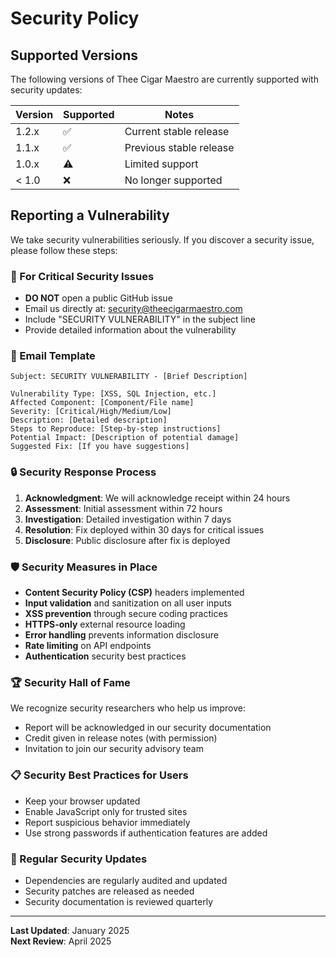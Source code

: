 # Security Policy

## Supported Versions

The following versions of Thee Cigar Maestro are currently supported with security updates:

| Version | Supported          | Notes                    |
| ------- | ------------------ | ------------------------ |
| 1.2.x   | :white_check_mark: | Current stable release   |
| 1.1.x   | :white_check_mark: | Previous stable release  |
| 1.0.x   | :warning:          | Limited support          |
| < 1.0   | :x:                | No longer supported      |

## Reporting a Vulnerability

We take security vulnerabilities seriously. If you discover a security issue, please follow these steps:

### 🚨 For Critical Security Issues
- **DO NOT** open a public GitHub issue
- Email us directly at: security@theecigarmaestro.com
- Include "SECURITY VULNERABILITY" in the subject line
- Provide detailed information about the vulnerability

### 📧 Email Template
```
Subject: SECURITY VULNERABILITY - [Brief Description]

Vulnerability Type: [XSS, SQL Injection, etc.]
Affected Component: [Component/File name]
Severity: [Critical/High/Medium/Low]
Description: [Detailed description]
Steps to Reproduce: [Step-by-step instructions]
Potential Impact: [Description of potential damage]
Suggested Fix: [If you have suggestions]
```

### 🔒 Security Response Process

1. **Acknowledgment**: We will acknowledge receipt within 24 hours
2. **Assessment**: Initial assessment within 72 hours
3. **Investigation**: Detailed investigation within 7 days
4. **Resolution**: Fix deployed within 30 days for critical issues
5. **Disclosure**: Public disclosure after fix is deployed

### 🛡️ Security Measures in Place

- **Content Security Policy (CSP)** headers implemented
- **Input validation** and sanitization on all user inputs
- **XSS prevention** through secure coding practices
- **HTTPS-only** external resource loading
- **Error handling** prevents information disclosure
- **Rate limiting** on API endpoints
- **Authentication** security best practices

### 🏆 Security Hall of Fame

We recognize security researchers who help us improve:
- Report will be acknowledged in our security documentation
- Credit given in release notes (with permission)
- Invitation to join our security advisory team

### 📋 Security Best Practices for Users

- Keep your browser updated
- Enable JavaScript only for trusted sites
- Report suspicious behavior immediately
- Use strong passwords if authentication features are added

### 🔄 Regular Security Updates

- Dependencies are regularly audited and updated
- Security patches are released as needed
- Security documentation is reviewed quarterly

---

**Last Updated**: January 2025  
**Next Review**: April 2025
